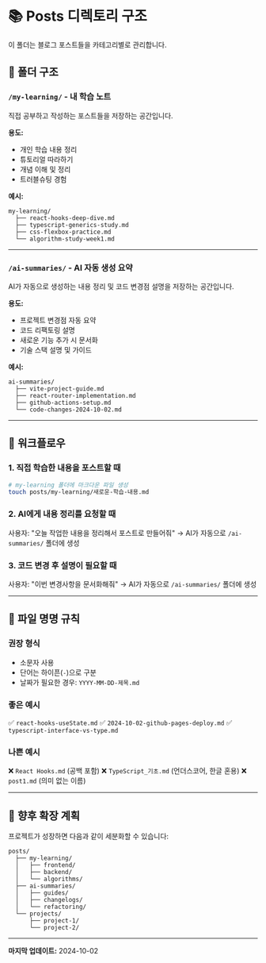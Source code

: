 # 📚 Posts 디렉토리 구조

이 폴더는 블로그 포스트들을 카테고리별로 관리합니다.

## 📁 폴더 구조

### `/my-learning/` - 내 학습 노트

직접 공부하고 작성하는 포스트들을 저장하는 공간입니다.

**용도:**

- 개인 학습 내용 정리
- 튜토리얼 따라하기
- 개념 이해 및 정리
- 트러블슈팅 경험

**예시:**

```
my-learning/
  ├── react-hooks-deep-dive.md
  ├── typescript-generics-study.md
  ├── css-flexbox-practice.md
  └── algorithm-study-week1.md
```

---

### `/ai-summaries/` - AI 자동 생성 요약

AI가 자동으로 생성하는 내용 정리 및 코드 변경점 설명을 저장하는 공간입니다.

**용도:**

- 프로젝트 변경점 자동 요약
- 코드 리팩토링 설명
- 새로운 기능 추가 시 문서화
- 기술 스택 설명 및 가이드

**예시:**

```
ai-summaries/
  ├── vite-project-guide.md
  ├── react-router-implementation.md
  ├── github-actions-setup.md
  └── code-changes-2024-10-02.md
```

---

## 🔄 워크플로우

### 1. 직접 학습한 내용을 포스트할 때

```bash
# my-learning 폴더에 마크다운 파일 생성
touch posts/my-learning/새로운-학습-내용.md
```

### 2. AI에게 내용 정리를 요청할 때

사용자: "오늘 작업한 내용을 정리해서 포스트로 만들어줘"
→ AI가 자동으로 `/ai-summaries/` 폴더에 생성

### 3. 코드 변경 후 설명이 필요할 때

사용자: "이번 변경사항을 문서화해줘"
→ AI가 자동으로 `/ai-summaries/` 폴더에 생성

---

## 📝 파일 명명 규칙

### 권장 형식

- 소문자 사용
- 단어는 하이픈(`-`)으로 구분
- 날짜가 필요한 경우: `YYYY-MM-DD-제목.md`

### 좋은 예시

✅ `react-hooks-useState.md`
✅ `2024-10-02-github-pages-deploy.md`
✅ `typescript-interface-vs-type.md`

### 나쁜 예시

❌ `React Hooks.md` (공백 포함)
❌ `TypeScript_기초.md` (언더스코어, 한글 혼용)
❌ `post1.md` (의미 없는 이름)

---

## 🎯 향후 확장 계획

프로젝트가 성장하면 다음과 같이 세분화할 수 있습니다:

```
posts/
  ├── my-learning/
  │   ├── frontend/
  │   ├── backend/
  │   └── algorithms/
  ├── ai-summaries/
  │   ├── guides/
  │   ├── changelogs/
  │   └── refactoring/
  └── projects/
      ├── project-1/
      └── project-2/
```

---

**마지막 업데이트:** 2024-10-02
